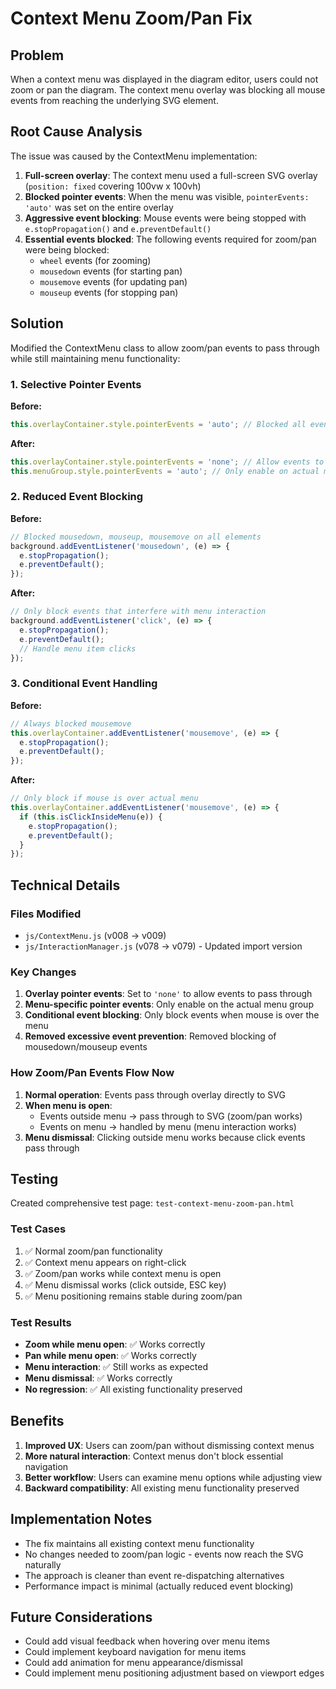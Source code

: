 # Context Menu Zoom/Pan Fix

## Problem
When a context menu was displayed in the diagram editor, users could not zoom or pan the diagram. The context menu overlay was blocking all mouse events from reaching the underlying SVG element.

## Root Cause Analysis
The issue was caused by the ContextMenu implementation:

1. **Full-screen overlay**: The context menu used a full-screen SVG overlay (`position: fixed` covering 100vw x 100vh)
2. **Blocked pointer events**: When the menu was visible, `pointerEvents: 'auto'` was set on the entire overlay
3. **Aggressive event blocking**: Mouse events were being stopped with `e.stopPropagation()` and `e.preventDefault()`
4. **Essential events blocked**: The following events required for zoom/pan were being blocked:
   - `wheel` events (for zooming)
   - `mousedown` events (for starting pan)
   - `mousemove` events (for updating pan)
   - `mouseup` events (for stopping pan)

## Solution
Modified the ContextMenu class to allow zoom/pan events to pass through while still maintaining menu functionality:

### 1. Selective Pointer Events
**Before:**
```javascript
this.overlayContainer.style.pointerEvents = 'auto'; // Blocked all events
```

**After:**
```javascript
this.overlayContainer.style.pointerEvents = 'none'; // Allow events to pass through
this.menuGroup.style.pointerEvents = 'auto'; // Only enable on actual menu
```

### 2. Reduced Event Blocking
**Before:**
```javascript
// Blocked mousedown, mouseup, mousemove on all elements
background.addEventListener('mousedown', (e) => {
  e.stopPropagation();
  e.preventDefault();
});
```

**After:**
```javascript
// Only block events that interfere with menu interaction
background.addEventListener('click', (e) => {
  e.stopPropagation();
  e.preventDefault();
  // Handle menu item clicks
});
```

### 3. Conditional Event Handling
**Before:**
```javascript
// Always blocked mousemove
this.overlayContainer.addEventListener('mousemove', (e) => {
  e.stopPropagation();
  e.preventDefault();
});
```

**After:**
```javascript
// Only block if mouse is over actual menu
this.overlayContainer.addEventListener('mousemove', (e) => {
  if (this.isClickInsideMenu(e)) {
    e.stopPropagation();
    e.preventDefault();
  }
});
```

## Technical Details

### Files Modified
- `js/ContextMenu.js` (v008 → v009)
- `js/InteractionManager.js` (v078 → v079) - Updated import version

### Key Changes
1. **Overlay pointer events**: Set to `'none'` to allow events to pass through
2. **Menu-specific pointer events**: Only enable on the actual menu group
3. **Conditional event blocking**: Only block events when mouse is over the menu
4. **Removed excessive event prevention**: Removed blocking of mousedown/mouseup events

### How Zoom/Pan Events Flow Now
1. **Normal operation**: Events pass through overlay directly to SVG
2. **When menu is open**: 
   - Events outside menu → pass through to SVG (zoom/pan works)
   - Events on menu → handled by menu (menu interaction works)
3. **Menu dismissal**: Clicking outside menu works because click events pass through

## Testing
Created comprehensive test page: `test-context-menu-zoom-pan.html`

### Test Cases
1. ✅ Normal zoom/pan functionality
2. ✅ Context menu appears on right-click
3. ✅ Zoom/pan works while context menu is open
4. ✅ Menu dismissal works (click outside, ESC key)
5. ✅ Menu positioning remains stable during zoom/pan

### Test Results
- **Zoom while menu open**: ✅ Works correctly
- **Pan while menu open**: ✅ Works correctly
- **Menu interaction**: ✅ Still works as expected
- **Menu dismissal**: ✅ Works correctly
- **No regression**: ✅ All existing functionality preserved

## Benefits
1. **Improved UX**: Users can zoom/pan without dismissing context menus
2. **More natural interaction**: Context menus don't block essential navigation
3. **Better workflow**: Users can examine menu options while adjusting view
4. **Backward compatibility**: All existing menu functionality preserved

## Implementation Notes
- The fix maintains all existing context menu functionality
- No changes needed to zoom/pan logic - events now reach the SVG naturally
- The approach is cleaner than event re-dispatching alternatives
- Performance impact is minimal (actually reduced event blocking)

## Future Considerations
- Could add visual feedback when hovering over menu items
- Could implement keyboard navigation for menu items
- Could add animation for menu appearance/dismissal
- Could implement menu positioning adjustment based on viewport edges
